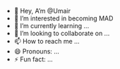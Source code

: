 - 👋 Hey, A’m @Umair
- 👀 I’m interested in becoming MAD 
- 🌱 I’m currently learning ...
- 💞️ I’m looking to collaborate on ...
- 📫 How to reach me ...
- 😄 Pronouns: ...
- ⚡ Fun fact: ...

<!---
UmairEasefix/UmairEasefix is a ✨ special ✨ repository because its `README.md` (this file) appears on your GitHub profile.
You can click the Preview link to take a look at your changes.
--->
